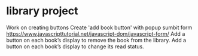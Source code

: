 # library project
<!-- Next: work on changing console.log to return for the prototype function that reports the book information -->
<!-- work on addBookToLibrary function -->
<!-- work on showLibrary() function, it works so far... -->
<!-- work on looping through array -->
Work on creating buttons
    Create 'add book button' with popup sumbit form https://www.javascripttutorial.net/javascript-dom/javascript-form/
    Add a button on each book’s display to remove the book from the library.
    Add a button on each book’s display to change its read status.
<!-- Work on grid parameters -->
<!-- work on adding more books -->